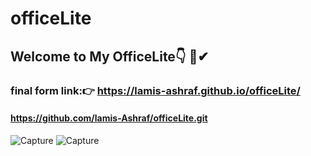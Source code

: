 # officeLite
## Welcome to My OfficeLite👇 🌹✔
### final form link:👉 https://lamis-ashraf.github.io/officeLite/
#### https://github.com/lamis-Ashraf/officeLite.git
![Capture](https://user-images.githubusercontent.com/102255741/160665802-82815487-e433-4c83-bce1-c4a2c21c0a1c.PNG)
![Capture](https://user-images.githubusercontent.com/102255741/160665877-284c9de9-a986-4c65-a2ac-6a4b1e4b4823.PNG)
